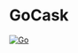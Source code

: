 # GoCask
[![Go](https://github.com/aneshas/gocask/actions/workflows/go.yml/badge.svg)](https://github.com/aneshas/gocask/actions/workflows/go.yml)
